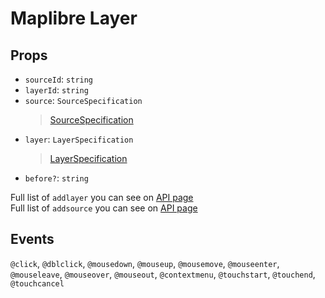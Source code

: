 # Maplibre Layer

## Props

- `sourceId`: `string`
- `layerId`: `string`
- `source`: `SourceSpecification`
  > [SourceSpecification](https://maplibre.org/maplibre-style-spec/sources/)
- `layer`: `LayerSpecification`
  > [LayerSpecification](https://maplibre.org/maplibre-style-spec/layers/)
- `before?`: `string`

Full list of `addlayer` you can see on [API page](https://maplibre.org/maplibre-gl-js-docs/api/map/#map#addlayer)<br/>
Full list of `addsource` you can see on [API page](https://maplibre.org/maplibre-gl-js-docs/api/map/#map#addsource)

## Events

`@click`,
`@dblclick`,
`@mousedown`,
`@mouseup`,
`@mousemove`,
`@mouseenter`,
`@mouseleave`,
`@mouseover`,
`@mouseout`,
`@contextmenu`,
`@touchstart`,
`@touchend`,
`@touchcancel`
